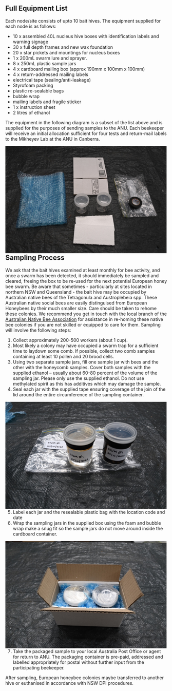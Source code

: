 ## Full Equipment List
Each node/site consists of upto 10 bait hives. The equipment supplied for each node is as follows:

- 10 x assembled 40L nucleus hive boxes with identification labels and warning signage
- 30 x full depth frames and new wax foundation 
- 20 x star pickets and mountings for nucleus boxes
- 1 x 200mL swarm lure and sprayer.
- 8 x 250mL plastic sample jars
- 4 x cardboard mailing box (approx 190mm x 100mm x 100mm)
- 4 x return-addressed mailing labels
- electrical tape (sealing/anti-leakage)
- Styrofoam packing
- plastic re-sealable bags
- bubble wrap
- mailing labels and fragile sticker
- 1 x instruction sheet
- 2 litres of ethanol

The equipment in the following diagram is a subset of the list above and is supplied for the purposes of sending samples to the ANU. Each beekeeper will receive an initial allocation sufficient for four tests and return-mail labels to the Mikheyev Lab at the ANU in Canberra.

<img src="./assets/img/SamplingKitPicture1.jpg"
  alt="Sampling Kit"
  style="float: left; margin-right: 10px;" />
  
  ## Sampling Process
We ask that the bait hives examined at least monthly for bee activity, and once a swarm has been detected, it should immediately be sampled and cleared, freeing the box to be re-used for the next potential European honey bee swarm.
Be aware that sometimes - particularly at sites located in northern NSW and Queensland - the bait hive may be occupied by Australian native bees of the Tetragonula and Austroplebeia spp. These Australian native social bees are easily distinguised from European Honeybees by their much smaller size. Care should be taken to rehome these colonies. We recommend you get in touch with the local branch of the [Australian Native Bee Association](https://www.anba.org.au/) for assistance in re-homing these native bee colonies if you are not skilled or equipped to care for them. 
Sampling will involve the following steps:
1.	Collect approximately 200-500 workers (about 1 cup). 
2.	Most likely a colony may have occupied a swarm trap for a sufficient time to laydown some comb. If possible, collect two comb samples containing at least 10 pollen and 20 brood cells. 
3.	Using two separate sample jars, fill one sample jar with bees and the other with the honeycomb samples. Cover both samples with the supplied ethanol – usually about 60-80 percent of the volume of the sampling jar. Please only use the supplied ethanol. Do not use methylated spirit as this has additives which may damage the sample. 
4.	Seal each jar with the supplied tape ensuring coverage of the join of the lid around the entire circumference of the sampling container. 

<img src="./assets/img/SamplingKitPicture2.jpg"
  alt="Sampling Kit"
  style="float: left; margin-right: 10px;" />
  
5.	Label each jar and the resealable plastic bag with the location code and date
6.	Wrap the sampling jars in the supplied box using the foam and bubble wrap make a snug fit so the sample jars do not move around inside the cardboard container. 

<img src="./assets/img/SamplingKitPicture3.jpg"
  alt="Sampling Kit"
  style="float: left; margin-right: 10px;" />

7.	Take the packaged sample to your local Australia Post Office or agent for return to ANU. The packaging container is pre-paid, addressed and labelled appropriately for postal without further input from the participating beekeeper. 

After sampling, European honeybee colonies maybe transferred to another hive or euthanised in accordance with NSW DPI procedures.
